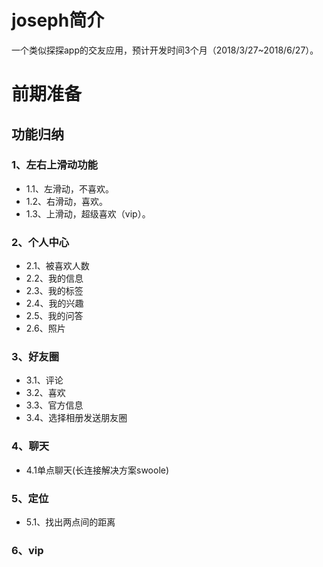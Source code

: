 # joseph简介
  一个类似探探app的交友应用，预计开发时间3个月（2018/3/27~2018/6/27）。

# 前期准备

## 功能归纳

### 1、左右上滑动功能
		
* 1.1、左滑动，不喜欢。
* 1.2、右滑动，喜欢。
* 1.3、上滑动，超级喜欢（vip）。

### 2、个人中心
* 2.1、被喜欢人数
* 2.2、我的信息
* 2.3、我的标签
* 2.4、我的兴趣
* 2.5、我的问答
* 2.6、照片


### 3、好友圈

* 3.1、评论
* 3.2、喜欢
* 3.3、官方信息
* 3.4、选择相册发送朋友圈


### 4、聊天
* 4.1单点聊天(长连接解决方案swoole)

### 5、定位

* 5.1、找出两点间的距离


### 6、vip



